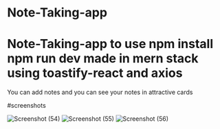 ﻿# Note-Taking-app
# Note-Taking-app to use npm install npm run dev  made in mern stack using toastify-react and axios 
You can add notes and you can see your notes in attractive‌ cards 


#screenshots


![Screenshot (54)](https://github.com/Taimbur/Note-Taking-app/assets/118272408/28023bf4-dc11-4a80-a200-6ea305ace987)
![Screenshot (55)](https://github.com/Taimbur/Note-Taking-app/assets/118272408/e40ad905-5ce9-4bd3-b9dc-631c09b903b8)
![Screenshot (56)](https://github.com/Taimbur/Note-Taking-app/assets/118272408/ded03f84-446f-4ff2-8d1f-25c085eade35)
